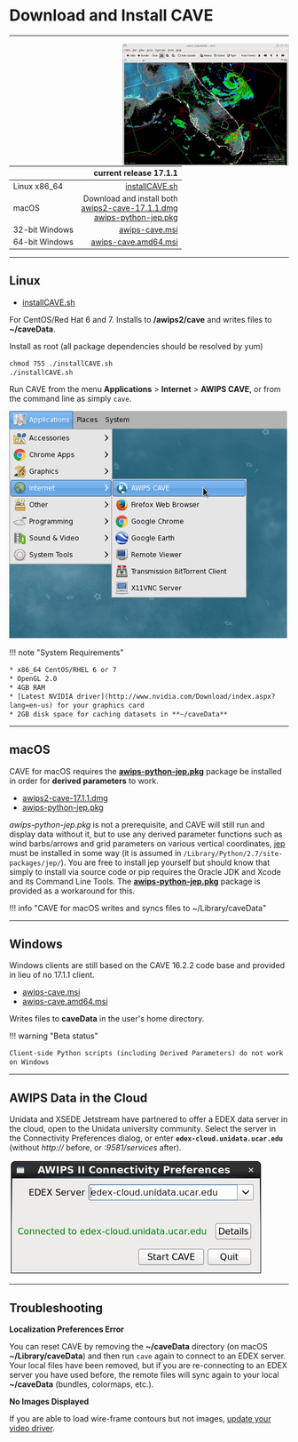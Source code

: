 # Download and Install CAVE

---

<img style="width:300px;float:right;" src="../../images/Unidata_AWIPS2_CAVE.png">



|          | current release 17.1.1                         |
|----------------|-----------------------:|
| Linux x86_64   | [installCAVE.sh <i class="fa fa-download"></i>](http://www.unidata.ucar.edu/software/awips2/installCAVE.sh)         |
| macOS	         | Download and install both<br>[awips2-cave-17.1.1.dmg <i class="fa fa-download"></i>](http://www.unidata.ucar.edu/downloads/awips2/awips2-cave-17.1.1.dmg)<br>[awips-python-jep.pkg <i class="fa fa-download"></i>](http://www.unidata.ucar.edu/downloads/awips2/awips-python-jep.pkg)|
| 32-bit Windows | [awips-cave.msi <i class="fa fa-download"></i>](http://www.unidata.ucar.edu/downloads/awips2/awips-cave.msi)        |
| 64-bit Windows | [awips-cave.amd64.msi <i class="fa fa-download"></i>](http://www.unidata.ucar.edu/downloads/awips2/awips-cave.amd64.msi)  |

---

## <i class="fa fa-linux"></i> Linux

* [installCAVE.sh <i class="fa fa-download"></i>](http://www.unidata.ucar.edu/software/awips2/installCAVE.sh)

For CentOS/Red Hat 6 and 7. Installs to **/awips2/cave** and writes files to **~/caveData**.

Install as root (all package dependencies should be resolved by yum)

	chmod 755 ./installCAVE.sh
	./installCAVE.sh


Run CAVE from the menu **Applications** &gt; **Internet** &gt; **AWIPS CAVE**, or from the command line as simply `cave`.

![](../images/cave_linux_menu.png)

!!! note "System Requirements"

	* x86_64 CentOS/RHEL 6 or 7
	* OpenGL 2.0
	* 4GB RAM
	* [Latest NVIDIA driver](http://www.nvidia.com/Download/index.aspx?lang=en-us) for your graphics card
	* 2GB disk space for caching datasets in **~/caveData**

---

## <i class="fa fa-apple"></i> macOS

CAVE for macOS requires the **[awips-python-jep.pkg](http://www.unidata.ucar.edu/downloads/awips2/awips-python-jep.pkg)** package be installed in order for **derived parameters** to work.

* [awips2-cave-17.1.1.dmg <i class="fa fa-download"></i>](http://www.unidata.ucar.edu/downloads/awips2/awips2-cave-17.1.1.dmg)
* [awips-python-jep.pkg <i class="fa fa-download"></i>](http://www.unidata.ucar.edu/downloads/awips2/awips-python-jep.pkg)

*awips-python-jep.pkg* is not a prerequisite, and CAVE will still run and display data without it, but to use any derived parameter functions such as wind barbs/arrows and grid parameters on various vertical coordinates, [jep](https://github.com/mrj0/jep/) must be installed in some way (it is assumed in `/Library/Python/2.7/site-packages/jep/`).  You are free to install jep yourself but should know that simply to install via source code or pip requires the Oracle JDK and Xcode and its Command Line Tools.  The **[awips-python-jep.pkg](http://www.unidata.ucar.edu/downloads/awips2/awips-python-jep.pkg)** package is provided as a workaround for this.


!!! info "CAVE for macOS writes and syncs files to ~/Library/caveData"


---

## <i class="fa fa-windows"></i> Windows

Windows clients are still based on the CAVE 16.2.2 code base and provided in lieu of no 17.1.1 client.

* [awips-cave.msi <i class="fa fa-download"></i>](http://www.unidata.ucar.edu/downloads/awips2/awips-cave.msi)
* [awips-cave.amd64.msi <i class="fa fa-download"></i>](http://www.unidata.ucar.edu/downloads/awips2/awips-cave.amd64.msi)

Writes files to **caveData** in the user's home directory.

!!! warning "Beta status"

	Client-side Python scripts (including Derived Parameters) do not work on Windows
---

## AWIPS Data in the Cloud

Unidata and XSEDE Jetstream have partnered to offer a EDEX data server in the cloud, open to the Unidata university community.  Select the server in the Connectivity Preferences dialog, or enter **`edex-cloud.unidata.ucar.edu`** (without *http://* before, or *:9581/services* after).

![EDEX in the cloud](../images/boEbFSf28t.gif)

---

## Troubleshooting

**Localization Preferences Error**

You can reset CAVE by removing the **~/caveData** directory (on macOS **~/Library/caveData**) and then run `cave` again to connect to an EDEX server.  Your local files have been removed, but if you are re-connecting to an EDEX server you have used before, the remote files will sync again to your local **~/caveData** (bundles, colormaps, etc.).

**No Images Displayed**

If you are able to load wire-frame contours but not images, [update your video driver](http://www.nvidia.com/Download/index.aspx?lang=en-us). 
